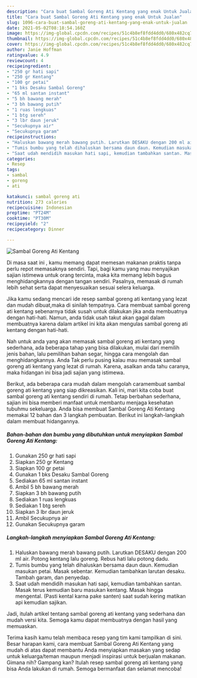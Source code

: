 ```yaml
---
description: "Cara buat Sambal Goreng Ati Kentang yang enak Untuk Jualan"
title: "Cara buat Sambal Goreng Ati Kentang yang enak Untuk Jualan"
slug: 1096-cara-buat-sambal-goreng-ati-kentang-yang-enak-untuk-jualan
date: 2021-05-02T08:18:54.160Z
image: https://img-global.cpcdn.com/recipes/51c4b8ef8fdd4dd0/680x482cq70/sambal-goreng-ati-kentang-foto-resep-utama.jpg
thumbnail: https://img-global.cpcdn.com/recipes/51c4b8ef8fdd4dd0/680x482cq70/sambal-goreng-ati-kentang-foto-resep-utama.jpg
cover: https://img-global.cpcdn.com/recipes/51c4b8ef8fdd4dd0/680x482cq70/sambal-goreng-ati-kentang-foto-resep-utama.jpg
author: Janie Hoffman
ratingvalue: 4.9
reviewcount: 4
recipeingredient:
- "250 gr hati sapi"
- "250 gr Kentang"
- "100 gr petai"
- "1 bks Desaku Sambal Goreng"
- "65 ml santan instant"
- "5 bh bawang merah"
- "3 bh bawang putih"
- "1 ruas lengkuas"
- "1 btg sereh"
- "3 lbr daun jeruk"
- "Secukupnya air"
- "Secukupnya garam"
recipeinstructions:
- "Haluskan bawang merah bawang putih. Larutkan DESAKU dengan 200 ml air. Potong kentang lalu goreng. Rebus hati lalu potong dadu."
- "Tumis bumbu yang telah dihaluskan bersama daun daun. Kemudian masukan petai. Masak sebentar. Kemudian tambahkan larutan desaku. Tambah garam, dan penyedap."
- "Saat udah mendidih masukan hati sapi, kemudian tambahkan santan. Masak terus kemudian baru masukan kentang. Masak hingga mengental. (Pasti kental karna pake santen) saat sudah kering matikan api kemudian sajikan."
categories:
- Resep
tags:
- sambal
- goreng
- ati

katakunci: sambal goreng ati 
nutrition: 273 calories
recipecuisine: Indonesian
preptime: "PT24M"
cooktime: "PT30M"
recipeyield: "2"
recipecategory: Dinner

---
```



![Sambal Goreng Ati Kentang](https://img-global.cpcdn.com/recipes/51c4b8ef8fdd4dd0/680x482cq70/sambal-goreng-ati-kentang-foto-resep-utama.jpg)

Di masa  saat ini , kamu memang dapat memesan makanan praktis tanpa perlu repot memasaknya sendiri. Tapi, bagi kamu yang mau menyajikan sajian istimewa untuk orang tercinta, maka kita memang lebih bagus menghidangkannya dengan tangan sendiri. Pasalnya, memasak di rumah lebih sehat serta dapat menyesuaikan sesuai selera keluarga.

Jika kamu sedang mencari ide resep sambal goreng ati kentang yang lezat dan mudah dibuat,maka di sinilah tempatnya. Cara membuat sambal goreng ati kentang  sebenarnya tidak susah untuk dilakukan jika anda membuatnya dengan hati-hati. Namun, anda tidak usah takut akan gagal dalam membuatnya 
karena dalam artikel ini kita akan mengulas sambal goreng ati kentang dengan hati-hati.  



Nah untuk anda yang akan memasak sambal goreng ati kentang yang sederhana, ada beberapa tahap yang bisa dilakukan, mulai dari memilih jenis bahan, lalu pemilihan bahan segar, hingga cara mengolah dan menghidangkannya. Anda Tak perlu pusing kalau mau memasak sambal goreng ati kentang yang lezat di rumah. Karena, asalkan anda  tahu caranya, maka hidangan ini bisa jadi sajian yang istimewa.

Berikut, ada beberapa cara mudah dalam mengolah caramembuat sambal goreng ati kentang yang siap dikreasikan. Kali ini, mari kita coba buat sambal goreng ati kentang sendiri di rumah. Tetap berbahan sederhana, sajian ini bisa memberi manfaat untuk membantu menjaga kesehatan tubuhmu sekeluarga. Anda bisa membuat Sambal Goreng Ati Kentang memakai 12 bahan dan 3 langkah pembuatan. Berikut ini langkah-langkah dalam membuat hidangannya.

<!--inarticleads1-->

##### Bahan-bahan dan bumbu yang dibutuhkan untuk menyiapkan Sambal Goreng Ati Kentang:

1. Gunakan 250 gr hati sapi
1. Siapkan 250 gr Kentang
1. Siapkan 100 gr petai
1. Gunakan 1 bks Desaku Sambal Goreng
1. Sediakan 65 ml santan instant
1. Ambil 5 bh bawang merah
1. Siapkan 3 bh bawang putih
1. Sediakan 1 ruas lengkuas
1. Sediakan 1 btg sereh
1. Siapkan 3 lbr daun jeruk
1. Ambil Secukupnya air
1. Gunakan Secukupnya garam




<!--inarticleads2-->

##### Langkah-langkah menyiapkan Sambal Goreng Ati Kentang:

1. Haluskan bawang merah bawang putih. Larutkan DESAKU dengan 200 ml air. Potong kentang lalu goreng. Rebus hati lalu potong dadu.
1. Tumis bumbu yang telah dihaluskan bersama daun daun. Kemudian masukan petai. Masak sebentar. Kemudian tambahkan larutan desaku. Tambah garam, dan penyedap.
1. Saat udah mendidih masukan hati sapi, kemudian tambahkan santan. Masak terus kemudian baru masukan kentang. Masak hingga mengental. (Pasti kental karna pake santen) saat sudah kering matikan api kemudian sajikan.




Jadi, itulah artikel tentang  sambal goreng ati kentang  yang sederhana dan mudah versi kita. Semoga kamu dapat membuatnya dengan hasil yang memuaskan. 

Terima kasih kamu telah membaca resep yang tim kami tampilkan di sini. Besar harapan kami, cara membuat  Sambal Goreng Ati Kentang yang mudah di atas dapat membantu Anda menyiapkan masakan yang sedap untuk keluarga/teman maupun menjadi inspirasi untuk berjualan makanan. Gimana nih? Gampang kan? Itulah resep sambal goreng ati kentang yang bisa Anda lakukan di rumah. Semoga bermanfaat dan selamat mencoba!

